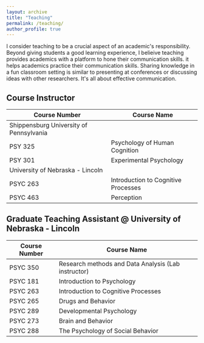 ```yaml
---
layout: archive
title: "Teaching"
permalink: /teaching/
author_profile: true
---
```


I consider teaching to be a crucial aspect of an academic's responsibility. Beyond giving students a good learning experience, I belieive teaching provides academics with a platform to hone their communication skills. it helps academics practice their communication skills. Sharing knowledge in a fun classroom setting is similar to presenting at conferences or discussing ideas with other researchers. It's all about effective communication.


## Course Instructor

| Course Number | Course Name                         |
| ------------- | ----------------------------------- | 
| Shippensburg University of Pennsylvania             |  
| PSY 325       | Psychology of Human Cognition       | 
| PSY 301       | Experimental Psychology             |
| University of Nebraska - Lincoln                    |
| PSYC 263      | Introduction to Cognitive Processes |
| PSYC 463      | Perception                          |


## Graduate Teaching Assistant @ University of Nebraska - Lincoln

| Course Number | Course Name                                    |
| -------- | --------------------------------------------------- |
| PSYC 350 | Research methods and Data Analysis (Lab instructor) | 
| PSYC 181 | Introduction to Psychology                          | 
| PSYC 263 | Introduction to Cognitive Processes                 | 
| PSYC 265 | Drugs and Behavior                                  | 
| PSYC 289 | Developmental Psychology                            | 
| PSYC 273 | Brain and Behavior                                  | 
| PSYC 288 | The Psychology of Social Behavior                   | 
